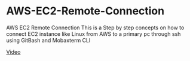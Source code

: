 # AWS-EC2-Remote-Connection
AWS EC2 Remote Connection
This is a Step by step concepts on how to connect EC2 instance like Linux from AWS to a primary pc through ssh using GitBash and Mobaxterm CLI

[Video](https://drive.google.com/file/d/1uMn2e4599qFLc0QTSKXYJ74E0wfKyWoi/view?usp=sharing)
